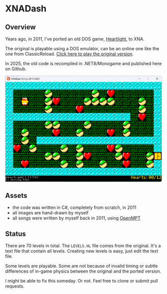 # XNADash

## Overview

Years ago, in 2011, I've ported an old DOS game, <a href="https://en.wikipedia.org/wiki/Heartlight_(video_game)">Heartlight</a>, to XNA. 

The original is playable using a DOS emulator, can be an online one like the one from ClassicReload. 
<a href='https://classicreload.com/heartlight.html'>Click here to play the original version</a>.

In 2025, the old code is recompiled in .NET8/Monogame and published here on Github.

![game](game.png)

## Assets

* the code was written in C#, completely from scratch, in 2011
* all images are hand-drawn by myself 
* all songs were written by myself back in 2011, using <a href='https://openmpt.org/'>OpenMPT</a>

## Status

There are 70 levels in total. The `LEVELS.HL` file comes from the original. It's a text file that contain all levels. Creating new levels is easy, just edit the text file.

Some levels are playable. Some are not because of invalid timing or subtle differences of in-game physics between the original and the ported version.

I might be able to fix this someday. Or not. Feel free to clone or submit pull requests.

